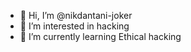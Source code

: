 - 👋 Hi, I’m @nikdantani-joker
- 👀 I’m interested in hacking
- 🌱 I’m currently learning Ethical hacking

<!---
nikdantani-joker/nikdantani-joker is a ✨ special ✨ repository because its `README.md` (this file) appears on your GitHub profile.
You can click the Preview link to take a look at your changes.
--->
